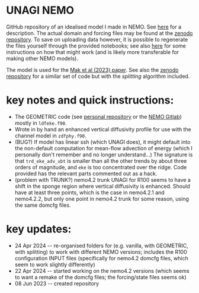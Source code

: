 # UNAGI NEMO

GitHub repository of an idealised model I made in NEMO. See [here](https://nemo-related.readthedocs.io/en/latest/nemo_notes/unagi_config.html) for a description. The actual domain and forcing files may be found at the [zenodo repository](http://dx.doi.org/10.5281/zenodo.8002828). To save on uploading data however, it is possible to regenerate the files yourself through the provided notebooks; see also [here](https://nemo-related.readthedocs.io/en/latest/nemo_notes/unagi_config.html) for some instructions on how that might work (and is likely more transferable for making other NEMO models).

The model is used for the [Mak et al (2023) paper](https://agupubs.onlinelibrary.wiley.com/doi/10.1029/2023MS003886). See also the [zenodo repository](http://dx.doi.org/10.5281/zenodo.8002828) for a similar set of code but with the _splitting_ algorithm included.

# key notes and quick instructions:
* The GEOMETRIC code (see [personal repository](https://github.com/julianmak/GEOMETRIC_code) or the [NEMO Gitlab](https://forge.nemo-ocean.eu/nemo/nemo/-/tree/main/src/OCE/LDF?ref_type=heads)) mostly in `ldfeke.f90`.
* Wrote in by hand an enhanced vertical diffusivity profile for use with the channel model in `zdfphy.f90`.
* (BUG?) If model has linear ssh (which UNAGI does), it might default into the non-default computation for mean-flow advection of energy (which I personally don't remember and no longer understand...) The signature is that `trd_eke_adv_ubt` is smaller than all the other trends by about three orders of magnitude, and `eke` is too concentrated over the ridge. Code provided has the relevant parts commented out as a hack.
* (problem with TRUNK?) nemo4.2 trunk UNAGI for R100 seems to have a shift in the sponge region where vertical diffusivity is enhanced. Should have at least three points, which is the case in nemo4.2.1 and nemo4.2.2, but only one point in nemo4.2 trunk for some reason, using the same domcfg files.

# key updates:
* 24 Apr 2024 -- re-organised folders for (e.g. vanilla, with GEOMETRIC, with splitting) to work with different NEMO versions; includes the R100 configuration INPUT files (specifically for nemo4.2 domcfg files, which seem to work slightly differently)
* 22 Apr 2024 -- started working on the nemo4.2 versions (which seems to want a remake of the domcfg files; the forcing/state files seems ok)
* 08 Jun 2023 -- created repository
